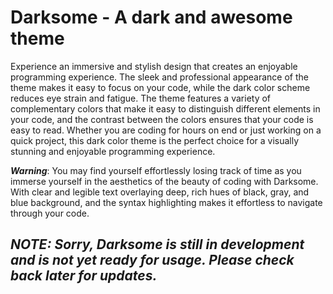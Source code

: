 # Darksome - A dark and awesome theme

Experience an immersive and stylish design that creates an enjoyable programming experience. The sleek and professional appearance of the theme makes it easy to focus on your code, while the dark color scheme reduces eye strain and fatigue. The theme features a variety of complementary colors that make it easy to distinguish different elements in your code, and the contrast between the colors ensures that your code is easy to read. Whether you are coding for hours on end or just working on a quick project, this dark color theme is the perfect choice for a visually stunning and enjoyable programming experience.

***Warning***: You may find yourself effortlessly losing track of time as you immerse yourself in the aesthetics of the beauty of coding with Darksome. With clear and legible text overlaying deep, rich hues of black, gray, and blue background, and the syntax highlighting makes it effortless to navigate through your code.

## ***NOTE:*** *Sorry, Darksome is still in development and is not yet ready for usage. Please check back later for updates.*
